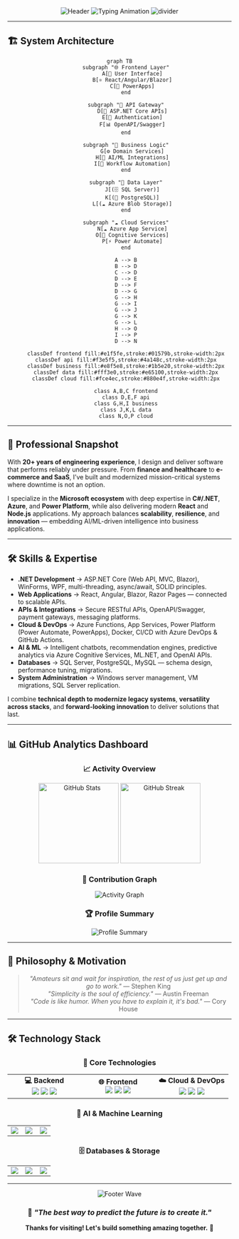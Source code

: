 <!-- 🚀 Modern Animated GitHub Profile README -->
<div align="center">

<!-- 🌟 Animated Header with Glassmorphism Effect -->
<img src="https://capsule-render.vercel.app/api?type=waving&color=gradient&customColorList=0,2,6,8,30&height=300&section=header&text=Justin&fontSize=60&fontAlignY=40&desc=Senior%20C%23%20%7C%20.NET%20%7C%20Azure%20%7C%20Power%20Platform%20%7C%20React%20%7C%20AI%2FML%20Engineer&descSize=20&descAlignY=70&animation=twinkling&fontColor=ffffff" alt="Header" />

<!-- 🎯 Dynamic Typing Animation with Modern Font -->
<img src="https://readme-typing-svg.demolab.com?font=Fira+Code&weight=700&size=24&duration=3000&pause=1000&center=true&vCenter=true&width=800&lines=🚀+Delivering+Enterprise-Grade+Solutions;💡+.NET%20%7C%20Azure%20%7C%20AI%2FML%20%7C%20Power%20Platform;⚡+Resilient+%26+Scalable+Architectures;🎨+User-Focused+%7C+Performance-Driven" alt="Typing Animation" />

<!-- 🌈 Gradient Divider -->
<img src="https://capsule-render.vercel.app/api?type=transparent&height=50&text=%20&animation=twinkling&color=0:667eea,50:764ba2,100:f093fb" alt="divider" />

<!-- 📱 Contact Cards with Hover Effects -->
</div>

---

## 🏗️ System Architecture
<div align="center">

```mermaid
graph TB
    subgraph "🌐 Frontend Layer"
        A[👤 User Interface]
        B[⚛️ React/Angular/Blazor]
        C[📱 PowerApps]
    end

    subgraph "🔗 API Gateway"
        D[🚪 ASP.NET Core APIs]
        E[🔐 Authentication]
        F[📊 OpenAPI/Swagger]
    end

    subgraph "🧠 Business Logic"
        G[⚙️ Domain Services]
        H[🤖 AI/ML Integrations]
        I[🔄 Workflow Automation]
    end

    subgraph "💾 Data Layer"
        J[(🗄️ SQL Server)]
        K[(🐘 PostgreSQL)]
        L[(☁️ Azure Blob Storage)]
    end

    subgraph "☁️ Cloud Services"
        N[☁️ Azure App Service]
        O[🤖 Cognitive Services]
        P[⚡ Power Automate]
    end

    A --> B
    B --> D
    C --> D
    D --> E
    D --> F
    D --> G
    G --> H
    G --> I
    G --> J
    G --> K
    G --> L
    H --> O
    I --> P
    D --> N

    classDef frontend fill:#e1f5fe,stroke:#01579b,stroke-width:2px
    classDef api fill:#f3e5f5,stroke:#4a148c,stroke-width:2px
    classDef business fill:#e8f5e8,stroke:#1b5e20,stroke-width:2px
    classDef data fill:#fff3e0,stroke:#e65100,stroke-width:2px
    classDef cloud fill:#fce4ec,stroke:#880e4f,stroke-width:2px

    class A,B,C frontend
    class D,E,F api
    class G,H,I business
    class J,K,L data
    class N,O,P cloud
```
</div>

---

## 💭 Professional Snapshot

With **20+ years of engineering experience**, I design and deliver software that performs reliably under pressure. From **finance and healthcare** to **e-commerce and SaaS**, I’ve built and modernized mission-critical systems where downtime is not an option.

I specialize in the **Microsoft ecosystem** with deep expertise in **C#/.NET**, **Azure**, and **Power Platform**, while also delivering modern **React** and **Node.js** applications. My approach balances **scalability**, **resilience**, and **innovation** — embedding AI/ML-driven intelligence into business applications.

---

## 🛠️ Skills & Expertise

- **.NET Development** → ASP.NET Core (Web API, MVC, Blazor), WinForms, WPF, multi-threading, async/await, SOLID principles.
- **Web Applications** → React, Angular, Blazor, Razor Pages — connected to scalable APIs.
- **APIs & Integrations** → Secure RESTful APIs, OpenAPI/Swagger, payment gateways, messaging platforms.
- **Cloud & DevOps** → Azure Functions, App Services, Power Platform (Power Automate, PowerApps), Docker, CI/CD with Azure DevOps & GitHub Actions.
- **AI & ML** → Intelligent chatbots, recommendation engines, predictive analytics via Azure Cognitive Services, ML.NET, and OpenAI APIs.
- **Databases** → SQL Server, PostgreSQL, MySQL — schema design, performance tuning, migrations.
- **System Administration** → Windows server management, VM migrations, SQL Server replication.

I combine **technical depth to modernize legacy systems**, **versatility across stacks**, and **forward-looking innovation** to deliver solutions that last.

---

## 📊 GitHub Analytics Dashboard
<div align="center">

### 📈 Activity Overview
<img height="180" src="https://github-readme-stats.vercel.app/api?username=jmacdmott&show_icons=true&hide_title=true&theme=tokyonight&rank_icon=github&include_all_commits=true&count_private=true&bg_color=0D1117&title_color=58A6FF&text_color=C9D1D9&icon_color=58A6FF&border_color=30363D&border_radius=10" alt="GitHub Stats" />
<img height="180" src="https://github-readme-streak-stats.herokuapp.com/?user=jmacdmott&theme=tokyonight&background=0D1117&stroke=58A6FF&ring=58A6FF&fire=FF6B6B&currStreakLabel=58A6FF&sideNums=58A6FF&sideLabels=58A6FF&dates=58A6FF" alt="GitHub Streak" />

### 🎯 Contribution Graph
<img src="https://github-readme-activity-graph.vercel.app/graph?username=jmacdmott&theme=tokyonight&area=true&hide_border=true&radius=12&bg_color=0D1117&title_color=58A6FF&color=58A6FF&line=58A6FF&point=FF6B6B&area_color=58A6FF" alt="Activity Graph" />

### 🏆 Profile Summary
<img src="https://github-profile-summary-cards.vercel.app/api/cards/profile-details?username=jmacdmott&theme=tokyonight&background=0D1117&title_color=58A6FF&text_color=C9D1D9&icon_color=58A6FF&ring_color=58A6FF" alt="Profile Summary" />

</div>

---

## 💭 Philosophy & Motivation
<div align="center">

> *"Amateurs sit and wait for inspiration, the rest of us just get up and go to work."* — Stephen King  
> *"Simplicity is the soul of efficiency."* — Austin Freeman  
> *"Code is like humor. When you have to explain it, it's bad."* — Cory House

</div>

---

## 🛠️ Technology Stack
<div align="center">

### 🎯 Core Technologies
<table>
<tr>
<td align="center" width="33%">
<strong>💻 Backend</strong><br/>
<img src="https://img.shields.io/badge/C%23-239120?style=for-the-badge&logo=c-sharp&logoColor=white"/>
<img src="https://img.shields.io/badge/.NET-512BD4?style=for-the-badge&logo=dotnet&logoColor=white"/>
<img src="https://img.shields.io/badge/ASP.NET-5C2D91?style=for-the-badge&logo=dotnet&logoColor=white"/>
</td>
<td align="center" width="33%">
<strong>🌐 Frontend</strong><br/>
<img src="https://img.shields.io/badge/React-61DAFB?style=for-the-badge&logo=react&logoColor=white"/>
<img src="https://img.shields.io/badge/Angular-DD0031?style=for-the-badge&logo=angular&logoColor=white"/>
<img src="https://img.shields.io/badge/Blazor-512BD4?style=for-the-badge&logo=blazor&logoColor=white"/>
</td>
<td align="center" width="33%">
<strong>☁️ Cloud & DevOps</strong><br/>
<img src="https://img.shields.io/badge/Azure-0078D4?style=for-the-badge&logo=microsoftazure&logoColor=white"/>
<img src="https://img.shields.io/badge/Power%20Platform-742774?style=for-the-badge&logo=powerapps&logoColor=white"/>
<img src="https://img.shields.io/badge/Docker-2496ED?style=for-the-badge&logo=docker&logoColor=white"/>
</td>
</tr>
</table>

### 🤖 AI & Machine Learning
<table>
<tr>
<td align="center" width="33%"><img src="https://img.shields.io/badge/OpenAI-412991?style=for-the-badge&logo=openai&logoColor=white"/></td>
<td align="center" width="33%"><img src="https://img.shields.io/badge/Azure%20Cognitive-0078D4?style=for-the-badge&logo=microsoftazure&logoColor=white"/></td>
<td align="center" width="33%"><img src="https://img.shields.io/badge/ML.NET-512BD4?style=for-the-badge&logo=dotnet&logoColor=white"/></td>
</tr>
</table>

### 🗄️ Databases & Storage
<table>
<tr>
<td align="center" width="33%"><img src="https://img.shields.io/badge/SQL%20Server-CC2927?style=for-the-badge&logo=microsoftsqlserver&logoColor=white"/></td>
<td align="center" width="33%"><img src="https://img.shields.io/badge/PostgreSQL-316192?style=for-the-badge&logo=postgresql&logoColor=white"/></td>
<td align="center" width="33%"><img src="https://img.shields.io/badge/MySQL-4479A1?style=for-the-badge&logo=mysql&logoColor=white"/></td>
</tr>
</table>

</div>

---
<div align="center">
<img src="https://capsule-render.vercel.app/api?type=waving&height=150&section=footer&color=gradient&customColorList=0,2,6,8,30&animation=twinkling" alt="Footer Wave" />

### 💫 *"The best way to predict the future is to create it."*  
**Thanks for visiting! Let's build something amazing together.** 🚀

</div>
